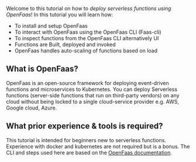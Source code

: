 Welcome to this tutorial on how to *deploy serverless functions using OpenFaas*! In this tutorial you will learn how:
- To install and setup OpenFaas
- To interact with OpenFaas using the OpenFaas CLI (Faas-cli)
- To inspect functions from the OpenFaas CLI alternatively UI
- Functions are Built, deployed and invoked
- OpenFaas handles auto-scaling of functions based on load
## What is OpenFaas?
OpenFaas is an open-source framework for deploying event-driven functions and microservices to Kubernetes. You can deploy Serverless functions (server-side functions that run on third-party vendors) on any cloud without being locked to a single cloud-service provider e.g. AWS, Google cloud, Azure.

## What prior experience & tools is required?
This tutorial is intended for beginners new to serverless functions. Experience with docker and kubernetes are not required but is a bonus. The CLI and steps used here are based on the [OpenFaas documentation](https://docs.openfaas.com/).
